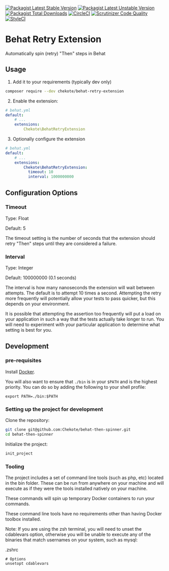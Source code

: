 [![Packagist Latest Stable Version](https://poser.pugx.org/chekote/behat-retry-extension/version.svg)](https://packagist.org/packages/chekote/behat-retry-extension)
[![Packagist Latest Unstable Version](https://poser.pugx.org/chekote/behat-retry-extension/v/unstable.svg)](https://packagist.org/packages/chekote/behat-retry-extension)
[![Packagist Total Downloads](https://poser.pugx.org/chekote/behat-retry-extension/downloads.svg)](https://packagist.org/packages/chekote/behat-retry-extension)
[![CircleCI](https://circleci.com/gh/Chekote/BehatRetryExtension.svg?style=shield)](https://circleci.com/gh/Chekote/BehatRetryExtension)
[![Scrutinizer Code Quality](https://scrutinizer-ci.com/g/Chekote/BehatRetryExtension/badges/quality-score.png?b=master)](https://scrutinizer-ci.com/g/Chekote/BehatRetryExtension/?branch=master)
[![StyleCI](https://styleci.io/repos/110754153/shield?style=plastic)](https://styleci.io/repos/110754153)

# Behat Retry Extension
Automatically spin (retry) "Then" steps in Behat

## Usage

1. Add it to your requirements (typically dev only)

```bash
composer require --dev chekote/behat-retry-extension
```

2. Enable the extension:

```yaml
# behat.yml
default:
    # ...
    extensions:
        Chekote\BehatRetryExtension
```

3. Optionally configure the extension

```yaml
# behat.yml
default:
    # ...
    extensions:
        Chekote\BehatRetryExtension:
          timeout: 10
          interval: 1000000000
```

## Configuration Options

### Timeout

Type: Float

Default: 5

The timeout setting is the number of seconds that the extension should retry "Then" steps until they are considered a failure.

### Interval

Type: Integer

Default: 100000000 (0.1 seconds)

The interval is how many nanoseconds the extension will wait between attempts. The default is to attempt 10 times a second. Attempting the retry more frequently will potentially allow your tests to pass quicker, but this depends on your environment.

It is possible that attempting the assertion too frequently will put a load on your application in such a way that the tests actually take longer to run. You will need to experiment with your particular application to determine what setting is best for you.

## Development

### pre-requisites

Install [Docker](https://www.docker.com).

You will also want to ensure that `./bin` is in your `$PATH` and is the highest priority. You can do so by adding the following to your shell profile:

```
export PATH=./bin:$PATH
```

### Setting up the project for development

Clone the repository:

```bash
git clone git@github.com:Chekote/behat-then-spinner.git
cd behat-then-spinner
```

Initialize the project:

```bash
init_project
```

### Tooling

The project includes a set of command line tools (such as php, etc) located in the bin folder. These can be run from anywhere on your machine and will execute as if they were the tools installed natively on your machine.

These commands will spin up temporary Docker containers to run your commands.

These command line tools have no requirements other than having Docker toolbox installed.

Note: If you are using the zsh terminal, you will need to unset the cdablevars option, otherwise you will be unable to execute any of the binaries that match usernames on your system, such as mysql:

.zshrc
```
# Options
unsetopt cdablevars
```
